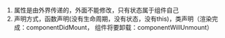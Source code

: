 1. 属性是由外界传递的，外面不能修改，只有状态属于组件自己
2. 声明方式，函数声明(没有生命周期，没有状态，没有this)，类声明（渲染完成：componentDidMount，  组件将要卸载：componentWillUnmount）




